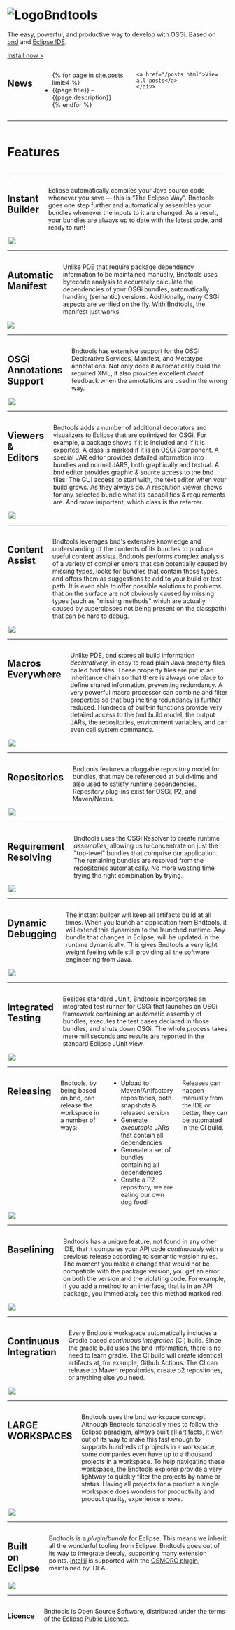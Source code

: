 ---
---

<div class="hero panel radius">
    <h1><img src="images/swirl-128.png" alt="Logo" class="logo">Bndtools</h1>
    <p>The easy, powerful, and productive way to develop with OSGi. Based on <a href="https://bnd.bndtools.org">bnd</a> and <a href="https://www.eclipse.org/ide/">Eclipse IDE</a>.</p>
    <p><a class="button small" href="installation.html">Install now &raquo;</a></p>
</div>

<div class="row">
    <div class="large-12 medium-12 small-12 columns">
    <h2>News</h2>
    <ul>
    {% for page in site.posts limit:4 %}
        <li><a class="item" onclick="location.href='{{page.url}}'">{{page.title}}</a> – {{page.description}}</li>
    {% endfor %}
    </ul>

    <a href="/posts.html">View all posts</a>
    </div>
</div>

<hr/>
<div class="row">
    <div class="large-7 medium-6 small-6 columns">
    <h1>Features</h1>
    </div>
</div>
<hr/>
<div class="row">
    <div class="large-7 medium-6 small-6 columns">
        <h2>Instant Builder</h2>
        <p>Eclipse automatically compiles your Java source code whenever you save &mdash; this is &ldquo;The Eclipse Way&rdquo;. Bndtools goes one step further and automatically assembles your bundles whenever the inputs to it are changed. As a result, your bundles are always up to date with the latest code, and ready to run!</p>
    </div>
    <div class="large-5 medium-6 small-6 columns">
        <img src="/images/about04.png" align="right"/>
    </div>
</div>
<hr/>

<div class="row">
    <div class="large-7 medium-6 small-6 columns">
        <h2>Automatic Manifest</h2>
        <p>Unlike PDE that require package dependency information to be maintained manually, Bndtools uses bytecode analysis to accurately calculate the dependencies of your OSGi bundles, automatically handling (semantic) versions. Additionally, many OSGi aspects are verified on the fly. With Bndtools, the manifest just works.</p>
    </div>
    <div class="large-5 medium-6 small-6 columns">
        <img src="/images/about01.png"/>
    </div>
</div>

<hr/>

<div class="row">
    <div class="large-7 medium-6 small-6 columns">
        <h2>OSGi Annotations Support</h2>
        <p>Bndtools has extensive support for the OSGi Declarative Services, Manifest, and Metatype annotations. Not only does it automatically build the required XML, it also provides excellent <em>direct</em> feedback when the annotations are used in the wrong way.</p>
    </div>
    <div class="large-5 medium-6 small-6 columns">
        <img src="/assets/img/ds.png" align="right"/>
    </div>
</div>
<hr/>

<div class="row">
    <div class="large-7 medium-6 small-6 columns">
        <h2>Viewers &amp; Editors</h2>
        <p>Bndtools adds a number of additional decorators and visualizers to Eclipse that are optimized for OSGi. For example, a package shows if it is included and if it is exported. A class is marked if it is an OSGi Component. A special JAR editor provides detailed information into bundles and normal JARS, both graphically and textual. A bnd editor provides graphic &amp; source access to the bnd files. The GUI access to start with, the text editor when your build grows. As they always do. A resolution viewer shows for any selected bundle what its capabilities &amp; requirements are. And more important, which class is the referrer.</p>
    </div>
    <div class="large-5 medium-6 small-6 columns">
        <img src="/assets/img/resolution.png" align="right"/>
    </div>
</div>
<hr/>

<div class="row">
    <div class="large-7 medium-6 small-6 columns">
        <h2>Content Assist</h2>
        <p>Bndtools leverages bnd's extensive knowledge and understanding of the contents of its bundles to produce useful content assists. Bndtools performs complex analysis of a variety of compiler errors that can potentially caused by missing types, looks for bundles that contain those types, and offers them as suggestions to add to your build or test path. It is even able to offer possible solutions to problems that on the surface are not obviously caused by missing types (such as "missing methods" which are actually caused by superclasses not being present on the classpath) that can be hard to debug.</p>
    </div>
    <div class="large-5 medium-6 small-6 columns">
        <img src="/assets/img/quickfix.png" align="right"/>
    </div>
</div>
<hr/>

<div class="row">
    <div class="large-7 medium-6 small-6 columns">
        <h2>Macros Everywhere</h2>
        <p>Unlike PDE, bnd stores all build information <em>declaratively</em>, in easy to read plain Java property files called <em>bnd</em> files. These property files are put in an inheritance chain so that there is always one place to define shared information, preventing redundancy. A very powerful macro processor can combine and filter properties so that bug inciting redundancy is further reduced. Hundreds of built-in functions provide very detailed access to the bnd build model, the output JARs, the repositories, environment variables, and can even call system commands.</p>
    </div>
    <div class="large-5 medium-6 small-6 columns">
        <img src="/assets/img/macros.png" align="right"/>
    </div>
</div>
<hr/>

<div class="row">
    <div class="large-7 medium-6 small-6 columns">
        <h2>Repositories</h2>
        <p>Bndtools features a pluggable repository model for bundles, that may be referenced at build-time and also used to satisfy runtime dependencies. Repository plug-ins exist for OSGi, P2,  and Maven/Nexus.</p>
    </div>
    <div class="large-5 medium-6 small-6 columns">
        <img src="/images/about02.png" align="right"/>
    </div>
</div>
<hr/>

<div class="row">
    <div class="large-7 medium-6 small-6 columns">
        <h2>Requirement Resolving</h2>
        <p>Bndtools uses the OSGi Resolver  to create runtime <em>assemblies</em>, allowing us to concentrate on just the "top-level" bundles that comprise our application. The remaining bundles are resolved from the repositories automatically. No more wasting time trying the right combination by trying.</p>
    </div>
    <div class="large-5 medium-6 small-6 columns">
        <img src="/images/about03.png" align="right"/>
    </div>
</div>
<hr/>

<div class="row">
    <div class="large-7 medium-6 small-6 columns">
        <h2>Dynamic Debugging</h2>
        <p>The instant builder will keep all artifacts build at all times. When you launch an application from Bndtools, it will extend this dynamism to the launched runtime. Any bundle that changes in Eclipse, will be updated in the runtime dynamically. This gives Bndtools a very light weight feeling while still providing all the software engineering from Java.</p>
    </div>
    <div class="large-5 medium-6 small-6 columns">
        <img src="/assets/img/debug.png" align="right"/>
    </div>
</div>

<hr/>

<div class="row">
    <div class="large-7 medium-6 small-6 columns">
        <h2>Integrated Testing</h2>
        <p>Besides standard JUnit, Bndtools incorporates an integrated test runner for OSGi that launches an OSGi framework containing an automatic assembly of bundles, executes the test cases declared in those bundles, and shuts down OSGi. The whole process takes mere milliseconds and results are reported in the standard Eclipse JUnit view.</p>
    </div>
    <div class="large-5 medium-6 small-6 columns">
        <img src="/images/about06.png" align="right"/>
    </div>
</div>

<hr/>
<div class="row">
    <div class="large-7 medium-6 small-6 columns">
        <h2>Releasing</h2>
        <p>Bndtools, by being based on bnd, can release the workspace in a number of ways: </p>
        <ul>
        <li>Upload to Maven/Artifactory repositories, both snapshots & released version</li>
        <li>Generate  <em>executable</em> JARs that contain all dependencies</li>
        <li>Generate a set of bundles containing all dependencies</li>
        <li>Create a P2 repository, we are eating our own dog food!</li>
        </ul>
        <p>Releases can happen manually from the IDE or better, they can be automated in the CI build.</p>
    </div>
    <div class="large-5 medium-6 small-6 columns">
        <img src="/images/about05.png" align="right"/>
    </div>
</div>

<hr/>

<div class="row">
    <div class="large-7 medium-6 small-6 columns">
        <h2>Baselining</h2>
        <p>Bndtools has a unique feature, not found in any other IDE, that it compares your API code <em>continuously</em> with a previous release according to semantic version rules. The moment you make a change that would not be compatible with the package version, you get an error on both the version and the violating code. For example, if you add a method to an interface, that is in an API package, you immediately see this method marked red.</p>
    </div>
    <div class="large-5 medium-6 small-6 columns">
        <img src="/assets/img/baselining-add-interface.png" align="right"/>
    </div>
</div>

<hr/>
<div class="row">
    <div class="large-7 medium-6 small-6 columns">
        <h2>Continuous Integration</h2>
        <p>Every Bndtools workspace automatically includes a Gradle based <em>continuous integration</em> (CI) build. Since the gradle build uses the bnd information, there is no need to learn gradle. The CI build will create identical artifacts at, for example,  Github Actions. The CI can release to Maven repositories, create p2 repositories, or anything else you need. </p>
    </div>
    <div class="large-5 medium-6 small-6 columns">
        <img src="/assets/img/ci.png" align="right"/>
    </div>
</div>

<hr/>
<div class="row">
    <div class="large-7 medium-6 small-6 columns">
        <h2>LARGE WORKSPACES</h2>
        <p>Bndtools uses the bnd workspace concept. Although Bndtools fanatically tries to follow the Eclipse paradigm, always built all artifacts, it wen out of its way to make this fast enough to supports hundreds of projects in a workspace, some companies even have up to a thousand projects in a workspace.  To help navigating these workspace, the Bndtools explorer provide a very lightway to quickly filter the projects by name or status. Having all projects for a product a single workspace does wonders for productivity and product quality, experience shows. </p>
    </div>
    <div class="large-5 medium-6 small-6 columns">
        <img src="/assets/img/bndtools-explorer2.png" align="right"/>
    </div>
</div>
<hr/>

<div class="row">
    <div class="large-7 medium-6 small-6 columns">
        <h2>Built on Eclipse</h2>
        <p>Bndtools is a <em>plugin/bundle</em> for Eclipse. This means we inherit all the wonderful tooling from Eclipse. Bndtools goes out of its way to integrate deeply, supporting many extension points. <a href="https://www.jetbrains.com/idea/">Intellij</a> is supported with the <a href="https://plugins.jetbrains.com/plugin/1816-osgi">OSMORC plugin</a>, maintained by IDEA.</p>
    </div>
    <div class="large-5 medium-6 small-6 columns">
        <img src="/assets/img/eclipse_builton.png" align="right"/>
    </div>
</div>
<hr/>

<div class="row panel">
    <div class="large-12 medium-12 small-12 columns">
        <h3>Licence</h3>
        <p>Bndtools is Open Source Software, distributed under the terms of the <a class="external" href="http://www.eclipse.org/legal/epl-v10.html">Eclipse Public Licence</a>.</p>
    </div>
</div>
